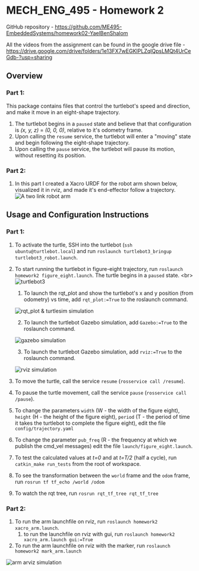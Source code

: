 # MECH_ENG_495 - Homework 2
GitHub repository - https://github.com/ME495-EmbeddedSystems/homework02-YaelBenShalom

All the videos from the assignment can be found in the google drive file - https://drive.google.com/drive/folders/1e13FX7wEGKIPLZqIQpsLMQt4UrCeGdb-?usp=sharing


## Overview

### Part 1:
This package contains files that control the turtlebot's speed and direction, and make it move in an eight-shape trajectory.
1. The turtlebot begins in a `paused` state and believe that that configuration is *(x, y, z)* = *(0, 0, 0)*, relative to it's odometry frame.
2. Upon calling the `resume` service, the turtlebot will enter a "moving" state and begin following the eight-shape trajectory.
3. Upon calling the `pause` service, the turtlebot will pause its motion, without resetting its position.

### Part 2:
1. In this part I created a Xacro URDF for the robot arm shown below, visualized it in rviz, and made it's end-effector follow a trajectory.
![A two link robot arm](https://github.com/ME495-EmbeddedSystems/homework02-YaelBenShalom/blob/master/images/twolink.png)


## Usage and Configuration Instructions

### Part 1:

1. To activate the turtle, SSH into the turtlebot (`ssh ubuntu@turtlebot.local`) and run `roslaunch turtlebot3_bringup turtlebot3_robot.launch`.
2. To start running the turtlebot in figure-eight trajectory, run `roslaunch homework2 figure_eight.launch`. The turtle begins in a `paused` state. <br\> ![turtlebot3](https://github.com/ME495-EmbeddedSystems/homework02-YaelBenShalom/blob/master/GIFs/turtlebot3.gif)

    1. To launch the rqt_plot and show the turtlebot's x and y position (from odometry) vs time, add `rqt_plot:=True` to the roslaunch command.

    ![rqt_plot & turtlesim simulation](https://github.com/ME495-EmbeddedSystems/homework02-YaelBenShalom/blob/master/GIFs/robot_turtlesim.gif)

    2. To launch the turtlebot Gazebo simulation, add `Gazebo:=True` to the roslaunch command.

    ![gazebo simulation](https://github.com/ME495-EmbeddedSystems/homework02-YaelBenShalom/blob/master/GIFs/robot_gazebo.gif)

    3. To launch the turtlebot Gazebo simulation, add `rviz:=True` to the roslaunch command.

    ![rviz simulation](https://github.com/ME495-EmbeddedSystems/homework02-YaelBenShalom/blob/master/GIFs/robot_rviz.gif)

3. To move the turtle, call the service `resume` (`rosservice call /resume`).
4. To pause the turtle movement, call the service `pause` (`rosservice call /pause`).
5. To change the parameters `width` (W - the width of the figure eight), `height` (H - the height of the figure eight), `period` (T - the period of time it takes the turtlebot to complete the figure eight), edit the file `config/trajectory.yaml`
6. To change the parameter `pub_freq` (R - the frequency at which we publish the cmd_vel messages) edit the file `launch/figure_eight.launch`.
7. To test the calculated values at *t=0* and at *t=T/2* (half a cycle), run `catkin_make run_tests` from the root of workspace.
8. To see the transformation between the `world` frame and the `odom` frame, run `rosrun tf tf_echo /world /odom`
9. To watch the rqt tree, run `rosrun rqt_tf_tree rqt_tf_tree`

### Part 2:

1. To run the arm launchfile on rviz, run `roslaunch homework2 xacro_arm.launch`.
    1. to run the launchfile on rviz with gui, run `roslaunch homework2 xacro_arm.launch gui:=True`
2. To run the arm launchfile on rviz with the marker, run `roslaunch homework2 mark_arm.launch`

![arm arviz simulation](https://github.com/ME495-EmbeddedSystems/homework02-YaelBenShalom/blob/master/GIFs/arm_rviz.gif)